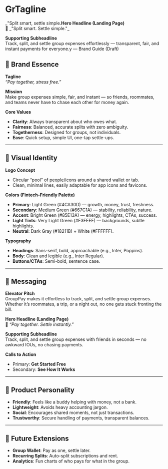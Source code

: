 # Gr**Tagline**

_"Split smart, settle simple.**Hero Headline (Landing Page)**  
🌱 _"Split smart. Settle simple."\_

**Supporting Subheadline**  
Track, split, and settle group expenses effortlessly — transparent, fair, and instant payments for everyone.y — Brand Guide (Draft)

## 🌟 Brand Essence

**Tagline**  
_“Pay together, stress free.”_

**Mission**  
Make group expenses simple, fair, and instant — so friends, roommates, and teams never have to chase each other for money again.

**Core Values**

- **Clarity**: Always transparent about who owes what.
- **Fairness**: Balanced, accurate splits with zero ambiguity.
- **Togetherness**: Designed for groups, not individuals.
- **Ease**: Quick setup, simple UI, one-tap settle-ups.

---

## 🎨 Visual Identity

**Logo Concept**

- Circular “pool” of people/icons around a shared wallet or tab.
- Clean, minimal lines, easily adaptable for app icons and favicons.

**Colors (Fintech-Friendly Palette)**

- **Primary**: Light Green (#4CA30D) — growth, money, trust, freshness.
- **Secondary**: Medium Green (#667C1A) — stability, reliability, nature.
- **Accent**: Bright Green (#85E13A) — energy, highlights, CTAs, success.
- **Light Tints**: Very Light Green (#F3FEEF) — backgrounds, subtle highlights.
- **Neutral**: Dark Gray (#18211B) + White (#FFFFFF).

**Typography**

- **Headings**: Sans-serif, bold, approachable (e.g., Inter, Poppins).
- **Body**: Clean and legible (e.g., Inter Regular).
- **Buttons/CTAs**: Semi-bold, sentence case.

---

## 🔑 Messaging

**Elevator Pitch**  
GroupPay makes it effortless to track, split, and settle group expenses. Whether it’s roommates, a trip, or a night out, no one gets stuck fronting the bill.

**Hero Headline (Landing Page)**  
💸 _“Pay together. Settle instantly.”_

**Supporting Subheadline**  
Track, split, and settle group expenses with friends in seconds — no awkward IOUs, no chasing payments.

**Calls to Action**

- Primary: **Get Started Free**
- Secondary: **See How It Works**

---

## 📱 Product Personality

- **Friendly**: Feels like a buddy helping with money, not a bank.
- **Lightweight**: Avoids heavy accounting jargon.
- **Social**: Encourages shared moments, not just transactions.
- **Trustworthy**: Secure handling of payments, transparent balances.

---

## 🚀 Future Extensions

- **Group Wallet**: Pay as one, settle later.
- **Recurring Splits**: Auto-split subscriptions and rent.
- **Analytics**: Fun charts of who pays for what in the group.
